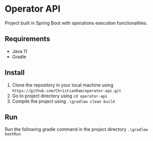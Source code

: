 # Operator API
Project built in Spring Boot with operations execution functionalities.

## Requirements

- Java 11
- Gradle

## Install

1. Clone the repository in your local machine using `https://github.com/ChristianRam/operator-api.git`
2. Go to project directory using `cd operator-api`
3. Compile the project using `.\gradlew clean build`

## Run

Run the following gradle command in the project directory `.\gradlew bootRun`
